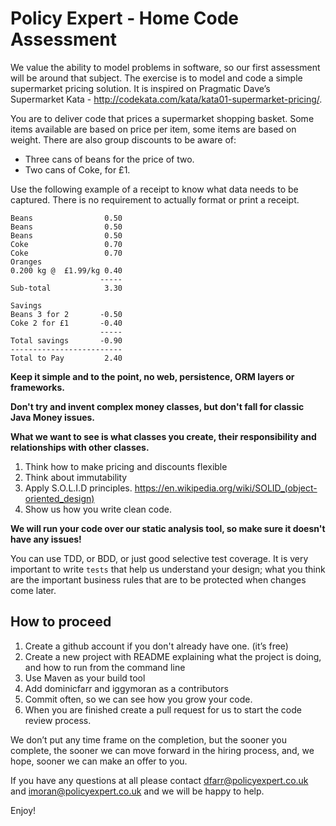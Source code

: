 # Policy Expert - Home Code Assessment

We value the ability to model problems in software, so our first assessment will be around that subject. The exercise is to model and code a simple supermarket pricing solution. It is inspired on Pragmatic Dave’s Supermarket Kata - http://codekata.com/kata/kata01-supermarket-pricing/.

You are to deliver code that prices a supermarket shopping basket. Some items available are based on price per item, some items are based on weight. There are also group discounts to be aware of:

- Three cans of beans for the price of two.
- Two cans of Coke, for £1.


Use the following example of a receipt to know what data needs to be captured. There is no requirement to actually format or print a receipt.

    Beans                0.50
    Beans                0.50
    Beans                0.50
    Coke                 0.70
    Coke                 0.70
    Oranges
    0.200 kg @  £1.99/kg 0.40
                        -----
    Sub-total            3.30

    Savings
    Beans 3 for 2       -0.50
    Coke 2 for £1       -0.40
                        -----
    Total savings       -0.90
    -------------------------
    Total to Pay         2.40


**Keep it simple and to the point, no web, persistence, ORM layers or frameworks.** 

**Don't try and invent complex money classes, but don't fall for classic Java Money issues.**

**What we want to see is what classes you create, their responsibility and relationships with other classes.**

1. Think how to make pricing and discounts flexible
2. Think about immutability
3. Apply S.O.L.I.D principles. https://en.wikipedia.org/wiki/SOLID_(object-oriented_design)
4. Show us how you write clean code. 

**We will run your code over our static analysis tool, so make sure it doesn't have any issues!**

You can use TDD, or BDD, or just good selective test coverage. It is very important to write `tests` that help us understand your design; what you think are the important business rules that are to be protected when changes come later.

## How to proceed
1. Create a github account if you don't already have one. (it’s free)
2. Create a new project with README explaining what the project is doing, and how to run from the command line
3. Use Maven as your build tool
4. Add dominicfarr and iggymoran as a contributors
5. Commit often, so we can see how you grow your code. 
6. When you are finished create a pull request for us to start the code review process. 

We don’t put any time frame on the completion, but the sooner you complete, the sooner we can move forward in the hiring process, and, we hope, sooner we can make an offer to you. 

If you have any questions at all please contact [dfarr@policyexpert.co.uk](mailTo:dfarr@policyexpert.co.uk) and [imoran@policyexpert.co.uk](mailTo:imoran@policyexpert.co.uk) and we will be happy to help.

Enjoy!
